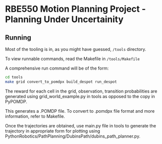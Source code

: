 # RBE550 Motion Planning Project - Planning Under Uncertainity

## Running

Most of the tooling is in, as you might have guessed, `/tools` directory.

To view runnable commands, read the Makefile in `/tools/Makefile`

A comprehensive run command will be of the form:

```bash
cd tools
make grid convert_to_pomdpx build_despot run_despot

```

The reward for each cell in the grid, observation, transition probabilities are generated using grid_world_example.py in tools as opposed to the copy in PyPOMDP. 

This generates a .POMDP file. To convert to .pomdpx file format and more information, refer to Makefile.

Once the trajectories are obtained, use main.py file in tools to generate the trajectory in appropriate form for plotting using PythonRobotics/PathPlanning/DubinsPath/dubins_path_planner.py. 

